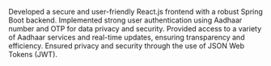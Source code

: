 Developed a secure and user-friendly React.js frontend with a robust Spring Boot backend.
Implemented strong user authentication using Aadhaar number and OTP for data privacy and security.
Provided access to a variety of Aadhaar services and real-time updates, ensuring transparency and
efficiency.
Ensured privacy and security through the use of JSON Web Tokens (JWT).
